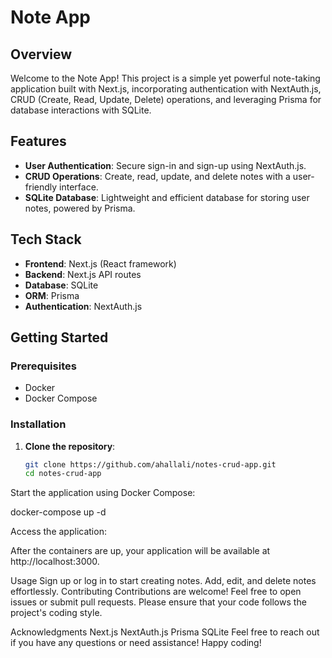 # Note App

## Overview

Welcome to the Note App! This project is a simple yet powerful note-taking application built with Next.js, incorporating authentication with NextAuth.js, CRUD (Create, Read, Update, Delete) operations, and leveraging Prisma for database interactions with SQLite.

## Features

- **User Authentication**: Secure sign-in and sign-up using NextAuth.js.
- **CRUD Operations**: Create, read, update, and delete notes with a user-friendly interface.
- **SQLite Database**: Lightweight and efficient database for storing user notes, powered by Prisma.

## Tech Stack

- **Frontend**: Next.js (React framework)
- **Backend**: Next.js API routes
- **Database**: SQLite
- **ORM**: Prisma
- **Authentication**: NextAuth.js

## Getting Started

### Prerequisites

- Docker
- Docker Compose

### Installation

1. **Clone the repository**:

   ```bash
   git clone https://github.com/ahallali/notes-crud-app.git
   cd notes-crud-app


Start the application using Docker Compose:

docker-compose up -d


Access the application:

After the containers are up, your application will be available at http://localhost:3000.

Usage
Sign up or log in to start creating notes.
Add, edit, and delete notes effortlessly.
Contributing
Contributions are welcome! Feel free to open issues or submit pull requests. Please ensure that your code follows the project's coding style.

Acknowledgments
Next.js
NextAuth.js
Prisma
SQLite
Feel free to reach out if you have any questions or need assistance! Happy coding!
